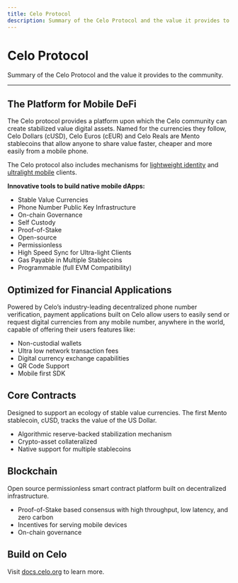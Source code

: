 ```yaml
---
title: Celo Protocol
description: Summary of the Celo Protocol and the value it provides to the community.
---
```


# Celo Protocol

Summary of the Celo Protocol and the value it provides to the community.

---

## The Platform for Mobile DeFi

The Celo protocol provides a platform upon which the Celo community can create stabilized value digital assets. Named for the currencies they follow, Celo Dollars (cUSD), Celo Euros (cEUR) and Celo Reals are Mento stablecoins that allow anyone to share value faster, cheaper and more easily from a mobile phone.

The Celo protocol also includes mechanisms for [lightweight identity](/protocol/identity/) and [ultralight mobile](/protocol/consensus/ultralight-sync) clients.

**Innovative tools to build native mobile dApps:**

- Stable Value Currencies
- Phone Number Public Key Infrastructure
- On-chain Governance
- Self Custody
- Proof-of-Stake
- Open-source
- Permissionless
- High Speed Sync for Ultra-light Clients
- Gas Payable in Multiple Stablecoins
- Programmable (full EVM Compatibility)

## Optimized for Financial Applications

Powered by Celo’s industry-leading decentralized phone number verification, payment applications built on Celo allow users to easily send or request digital currencies from any mobile number, anywhere in the world, capable of offering their users features like:

- Non-custodial wallets
- Ultra low network transaction fees
- Digital currency exchange capabilities
- QR Code Support
- Mobile first SDK

## Core Contracts

Designed to support an ecology of stable value currencies. The first Mento stablecoin, cUSD, tracks the value of the US Dollar.

- Algorithmic reserve-backed stabilization mechanism
- Crypto-asset collateralized
- Native support for multiple stablecoins

## Blockchain

Open source permissionless smart contract platform built on decentralized infrastructure.

- Proof-of-Stake based consensus with high throughput, low latency, and zero carbon
- Incentives for serving mobile devices
- On-chain governance

## Build on Celo

Visit [docs.celo.org](https://docs.celo.org/) to learn more.
